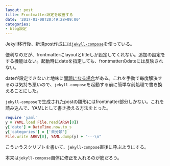 ```yaml
---
layout: post
title: Frontmatter設定を改善する
date: '2017-01-08T20:49:28+09:00'
categories:
- blog設定
---
```


Jekyll移行後、新規post作成には[`jekyll-compose`](https://github.com/jekyll/jekyll-compose)を使っている。

便利なのだが、frontmatterにlayoutとtitleしか設定してくれない。追加の設定をする機能はない。起動時にdateを指定しても、frontmatterのdateには反映されない。

dateが設定できないと地味に[問題になる場合](https://skoji.jp/blog/2017/01/datetime-in-travis.html)がある。これを手動で毎度解決するのは気持ち悪いので、`jekyll-compose`を起動する前に簡単な前処理で書き換えることにした。

`jekyll-compose`で生成されたpostの雛形にはfrontmatter部分しかない。これを読み込んで、YAMLとして書き換える方法をとった。

``` ruby
require 'yaml'
y = YAML.load File.read(ARGV[0])
y['date'] = DateTime.now.to_s
y['categories'] = ['未分類']
File.write ARGV[0], YAML.dump(y) + "---\n"
```

こういうスクリプトを書いて、`jekyll-compose`直後に呼ぶようにする。

本来は`jekyll-compose`自体に修正を入れるのが筋だろう。
